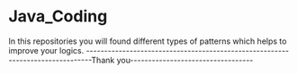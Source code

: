 # Java_Coding
In this repositories you will found different types of patterns which helps to improve your logics.
-------------------------------------------------------------------------------Thank you----------------------------------
